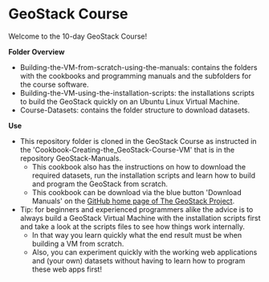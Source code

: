 # GeoStack Course
Welcome to the 10-day GeoStack Course!

**Folder Overview**
- Building-the-VM-from-scratch-using-the-manuals: contains the folders with the cookbooks and programming manuals and the subfolders for the course software.
- Building-the-VM-using-the-installation-scripts: the installations scripts to build the GeoStack quickly on an Ubuntu Linux Virtual Machine.
- Course-Datasets: contains the folder structure to download datasets.


**Use**
- This repository folder is cloned in the GeoStack Course as instructed in the 'Cookbook-Creating-the_GeoStack-Course-VM' that is in the repository GeoStack-Manuals. 
  - This cookbook also has the instructions on how to download the required datasets, run the installation scripts and learn how to build and program the GeoStack from scratch. 
  - This cookbook can be download via the blue button 'Download Manuals' on the [GitHub home page of The GeoStack Project](https://The-GeoStack-Project.github.io).
- Tip: for beginners and experienced programmers alike the advice is to always build a GeoStack Virtual Machine with the installation scripts first and take a look at the scripts files to see how things work internally. 
  - In that way you learn quickly what the end result must be when building a VM from scratch.
  - Also, you can experiment quickly with the working web applications and (your own) datasets without having to learn how to program these web apps first!
